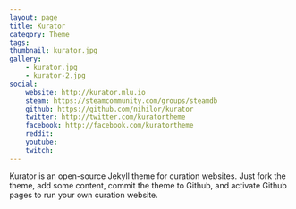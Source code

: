 ```yaml
---
layout: page
title: Kurator
category: Theme
tags: 
thumbnail: kurator.jpg
gallery:
    - kurator.jpg
    - kurator-2.jpg
social:
    website: http://kurator.mlu.io
    steam: https://steamcommunity.com/groups/steamdb
    github: https://github.com/nihilor/kurator
    twitter: http://twitter.com/kuratortheme
    facebook: http://facebook.com/kuratortheme
    reddit: 
    youtube: 
    twitch: 
---
```

Kurator is an open-source Jekyll theme for curation websites. Just fork the theme, add some content, commit the theme to Github, and activate Github pages to run your own curation website.